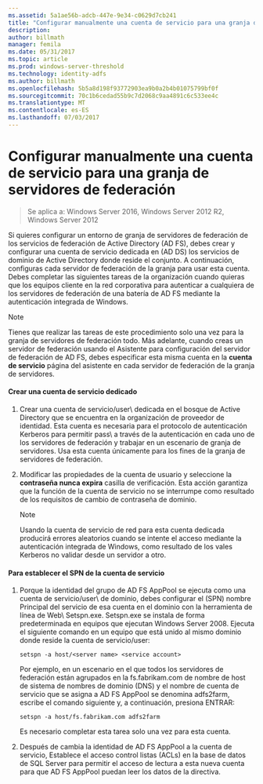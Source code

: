 ```yaml
---
ms.assetid: 5a1ae56b-adcb-447e-9e34-c0629d7cb241
title: "Configurar manualmente una cuenta de servicio para una granja de servidores de federación"
description: 
author: billmath
manager: femila
ms.date: 05/31/2017
ms.topic: article
ms.prod: windows-server-threshold
ms.technology: identity-adfs
ms.author: billmath
ms.openlocfilehash: 5b5a8d198f93772903ea9b0a2b4b01075799bf0f
ms.sourcegitcommit: 70c1b6cedad55b9c7d2068c9aa4891c6c533ee4c
ms.translationtype: MT
ms.contentlocale: es-ES
ms.lasthandoff: 07/03/2017
---
```

# <a name="manually-configure-a-service-account-for-a-federation-server-farm"></a>Configurar manualmente una cuenta de servicio para una granja de servidores de federación

>Se aplica a: Windows Server 2016, Windows Server 2012 R2, Windows Server 2012

Si quieres configurar un entorno de granja de servidores de federación de los servicios de federación de Active Directory \(AD FS\), debes crear y configurar una cuenta de servicio dedicada en \(AD DS\) los servicios de dominio de Active Directory donde reside el conjunto. A continuación, configuras cada servidor de federación de la granja para usar esta cuenta. Debes completar las siguientes tareas de la organización cuando quieras que los equipos cliente en la red corporativa para autenticar a cualquiera de los servidores de federación de una batería de AD FS mediante la autenticación integrada de Windows.  
  
> [!NOTE]  
> Tienes que realizar las tareas de este procedimiento solo una vez para la granja de servidores de federación todo. Más adelante, cuando creas un servidor de federación usando el Asistente para configuración del servidor de federación de AD FS, debes especificar esta misma cuenta en la **cuenta de servicio** página del asistente en cada servidor de federación de la granja de servidores.  
  
#### <a name="create-a-dedicated-service-account"></a>Crear una cuenta de servicio dedicado  
  
1.  Crear una cuenta de servicio/user\ dedicada en el bosque de Active Directory que se encuentra en la organización de proveedor de identidad. Esta cuenta es necesaria para el protocolo de autenticación Kerberos para permitir pass\ a través de la autenticación en cada uno de los servidores de federación y trabajar en un escenario de granja de servidores. Usa esta cuenta únicamente para los fines de la granja de servidores de federación.  
  
2.  Modificar las propiedades de la cuenta de usuario y seleccione la **contraseña nunca expira** casilla de verificación. Esta acción garantiza que la función de la cuenta de servicio no se interrumpe como resultado de los requisitos de cambio de contraseña de dominio.  
  
    > [!NOTE]  
    > Usando la cuenta de servicio de red para esta cuenta dedicada producirá errores aleatorios cuando se intente el acceso mediante la autenticación integrada de Windows, como resultado de los vales Kerberos no validar desde un servidor a otro.  
  
#### <a name="to-set-the-spn-of-the-service-account"></a>Para establecer el SPN de la cuenta de servicio  
  
1.  Porque la identidad del grupo de AD FS AppPool se ejecuta como una cuenta de servicio/user\ de dominio, debes configurar el \(SPN\) nombre Principal del servicio de esa cuenta en el dominio con la herramienta de línea de Web\ Setspn.exe. Setspn.exe se instala de forma predeterminada en equipos que ejecutan Windows Server 2008. Ejecuta el siguiente comando en un equipo que está unido al mismo dominio donde reside la cuenta de servicio/user\:  
  
    ```  
    setspn -a host/<server name> <service account>  
    ```  
  
    Por ejemplo, en un escenario en el que todos los servidores de federación están agrupados en la fs.fabrikam.com de nombre de host de sistema de nombres de dominio \(DNS\) y el nombre de cuenta de servicio que se asigna a AD FS AppPool se denomina adfs2farm, escribe el comando siguiente y, a continuación, presiona ENTRAR:  
  
    ```  
    setspn -a host/fs.fabrikam.com adfs2farm  
    ```  
  
    Es necesario completar esta tarea solo una vez para esta cuenta.  
  
2.  Después de cambia la identidad de AD FS AppPool a la cuenta de servicio, Establece el acceso control listas \(ACLs\) en la base de datos de SQL Server para permitir el acceso de lectura a esta nueva cuenta para que AD FS AppPool puedan leer los datos de la directiva.  
  

